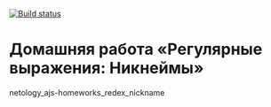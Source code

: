 [![Build status](https://ci.appveyor.com/api/projects/status/0ahrnjsapkgue6d6?svg=true)](https://ci.appveyor.com/project/a-naraikin/ajs-homework-redex-nickname)
# Домашняя работа «Регулярные выражения: Никнеймы»  
netology_ajs-homeworks_redex_nickname
